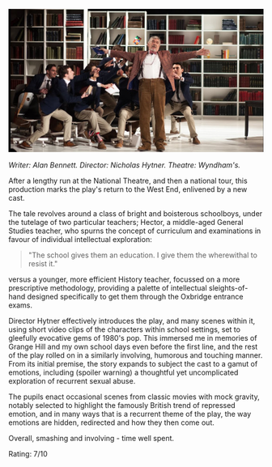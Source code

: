 <!--
.. title: The History Boys
.. slug: the-history-boys
.. date: 2007-03-01 11:26:06-06:00
.. tags: media,show
.. type: text
-->

![](/files/2007/03/the-history-boys.jpg)

*Writer: Alan Bennett.
Director: Nicholas Hytner.
Theatre: Wyndham's.*

After a lengthy run at the National Theatre, and then a national tour,
this production marks the play's return to the West End, enlivened by a
new cast.

The tale revolves around a class of bright and boisterous schoolboys,
under the tutelage of two particular teachers; Hector, a middle-aged
General Studies teacher, who spurns the concept of curriculum and
examinations in favour of individual intellectual exploration:

> "The school gives them an education. I give them the wherewithal to
> resist it."

versus a younger, more efficient History teacher, focussed on a more
prescriptive methodology, providing a palette of intellectual
sleights-of-hand designed specifically to get them through the Oxbridge
entrance exams.

Director Hytner effectively introduces the play, and many scenes within
it, using short video clips of the characters within school settings,
set to gleefully evocative gems of 1980's pop. This immersed me in
memories of Grange Hill and my own school days even before the first
line, and the rest of the play rolled on in a similarly involving,
humorous and touching manner. From its initial premise, the story
expands to subject the cast to a gamut of emotions, including (spoiler
warning) a thoughtful yet uncomplicated exploration of recurrent sexual
abuse.

The pupils enact occasional scenes from classic movies with mock
gravity, notably selected to highlight the famously British trend of
repressed emotion, and in many ways that is a recurrent theme of the
play, the way emotions are hidden, redirected and how they then come
out.

Overall, smashing and involving - time well spent.

Rating: 7/10
